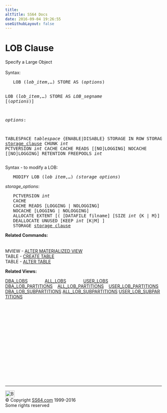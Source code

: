 ```yaml
---
title:
altTitle: SS64 Docs
date: 2016-09-04 19:26:55
useGithubLayout: false
---
```

<!-- #BeginLibraryItem "/Library/head_ora.lbi" --><!-- #EndLibraryItem --><h1>LOB Clause</h1> 
<p>Specify a Large Object<br>
  <br>
  Syntax:</p>
<pre>   LOB (<i>lob_item</i>,…) STORE AS (<i>options</i>)

   LOB (<i>lob_item</i>,…) STORE AS <i>LOB_segname</i> [(<i>options</i>)]

<i>options</i>:

   TABLESPACE <i>tablespace</i>
   {ENABLE|DISABLE} STORAGE IN ROW
   STORAGE <a href="clause_storage.html">storage_clause</a>
   CHUNK <i>int</i>
   PCTVERSION <i>int</i>
   CACHE
   CACHE READS [[NO]LOGGING]
   NOCACHE [[NO]LOGGING]
   RETENTION
   FREEPOOLS <i>int</i></pre>
<p>Syntax - to modify a LOB:</p>
<pre>   MODIFY LOB (<i>lob_item</i>,…) <i>(storage_options</i>)</pre>
<p><i>storage_options</i>: <br>
</p>
<pre>   PCTVERSION <i>int</i>
   CACHE
   CACHE READS [LOGGING | NOLOGGING]
   NOCACHE [LOGGING | NOLOGGING]
   ALLOCATE EXTENT [( [DATAFILE filname] [SIZE <i>int</i> {K | M}] [INSTANCE <i>int</i>] )]
   DEALLOCATE UNUSED [KEEP <i>int</i> [K|M] ]
   STORAGE <a href="clause_storage.html">storage_clause</a></pre>
<p><b> Related Commands:<br>
  </b><br>
  <br>
  MVIEW - <a href="mview_a.html">ALTER MATERIALIZED VIEW</a><b><br>
  </b>TABLE - <a href="table_c.html">CREATE TABLE</a> <br>
  TABLE - <a href="table_a.html">ALTER TABLE</a> <b><br>
  </b></p>
<p><b>Related Views:</b></p>
<p class="code">  <a href="../orad/DBA_LOBS.html">DBA_LOBS</a>&nbsp;&nbsp;&nbsp;&nbsp;&nbsp;&nbsp;&nbsp;&nbsp;&nbsp;&nbsp;&nbsp;&nbsp;&nbsp;&nbsp;<a href="../orad/ALL_LOBS.html">ALL_LOBS</a>&nbsp;&nbsp;&nbsp;&nbsp;&nbsp;&nbsp;&nbsp;&nbsp;&nbsp;&nbsp;&nbsp;&nbsp;&nbsp;&nbsp;<a href="../orad/USER_LOBS.html">USER_LOBS</a> <br>  
  <a href="../orad/DBA_LOB_PARTITIONS.html">DBA_LOB_PARTITIONS</a>&nbsp;&nbsp;&nbsp;&nbsp;<a href="../orad/ALL_LOB_PARTITIONS.html">ALL_LOB_PARTITIONS</a>&nbsp;&nbsp;&nbsp;&nbsp;<a href="../orad/USER_LOB_PARTITIONS.html">USER_LOB_PARTITIONS</a>  <br>  
<a href="../orad/DBA_LOB_SUBPARTITIONS.html">DBA_LOB_SUBPARTITIONS</a>&nbsp;<a href="../orad/ALL_LOB_SUBPARTITIONS.html">ALL_LOB_SUBPARTITIONS</a>&nbsp;<a href="../orad/USER_LOB_SUBPARTITIONS.html">USER_LOB_SUBPARTITIONS</a>  </p><!-- #BeginLibraryItem "/Library/foot_ora.lbi" --><p>
<!-- oracle-footer -->
<ins class="adsbygoogle" style="display:inline-block;width:300px;height:250px" data-ad-client="ca-pub-6140977852749469" data-ad-slot="4275490898"></ins>
<script>
(adsbygoogle = window.adsbygoogle || []).push({});
</script></p>
<hr>
<div id="bl" class="footer"><a href="clause_lob.html#"><img src="../images/top.png" width="30" height="22" alt="Back to the Top"></a></div>
<div id="br" class="footer, tagline">© Copyright <a href="http://ss64.com/">SS64.com</a> 1999-2016<br>
Some rights reserved</div><!-- #EndLibraryItem -->


